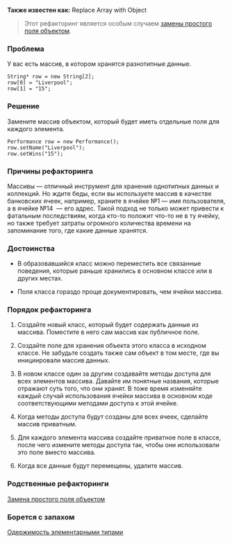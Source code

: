 **Также известен как:** Replace Array with Object

>Этот рефакторинг является особым случаем [замены простого поля объектом](https://refactoring.guru/ru/replace-data-value-with-object).

### Проблема
У вас есть массив, в котором хранятся разнотипные данные.
```
String* row = new String[2];
row[0] = "Liverpool";
row[1] = "15";
```

### Решение
Замените массив объектом, который будет иметь отдельные поля для каждого элемента.
```
Performance row = new Performance();
row.setName("Liverpool");
row.setWins("15");
```

### Причины рефакторинга
Массивы — отличный инструмент для хранения однотипных данных и коллекций. Но ждите беды, если вы используете массив в качестве банковских ячеек, например, храните в ячейке №1 — имя пользователя, а в ячейке №14  — его адрес. Такой подход не только может привести к фатальным последствиям, когда кто-то положит что-то не в ту ячейку, но также требует затраты огромного количества времени на запоминание того, где какие данные хранятся.

### Достоинства
- В образовавшийся класс можно переместить все связанные поведения, которые раньше хранились в основном классе или в других местах.
    
- Поля класса гораздо проще документировать, чем ячейки массива.
    

### Порядок рефакторинга
1. Создайте новый класс, который будет содержать данные из массива. Поместите в него сам массив как публичное поле.
    
2. Создайте поле для хранения объекта этого класса в исходном классе. Не забудьте создать также сам объект в том месте, где вы инициировали массив данных.
    
3. В новом классе один за другим создавайте методы доступа для всех элементов массива. Давайте им понятные названия, которые отражают суть того, что они хранят. В тоже время изменяйте каждый случай использования ячейки массива в основном коде соответствующими методами доступа к этой ячейке.
    
4. Когда методы доступа будут созданы для всех ячеек, сделайте массив приватным.
    
5. Для каждого элемента массива создайте приватное поле в классе, после чего измените методы доступа так, чтобы они использовали это поле вместо массива.
    
6. Когда все данные будут перемещены, удалите массив.

### Родственные рефакторинги
[Замена простого поля объектом](https://refactoring.guru/ru/replace-data-value-with-object)

### Борется с запахом
[Одержимость элементарными типами](https://refactoring.guru/ru/smells/primitive-obsession)
